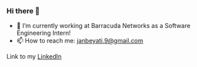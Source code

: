 ### Hi there 👋

- 🌱 I’m currently working at Barracuda Networks as a Software Engineering Intern!
- 📫 How to reach me: janbeyati.9@gmail.com

Link to my [LinkedIn](https://www.linkedin.com/in/jan-b-970775213/)

<!--
**janbeyatiGITHUB/janbeyatiGITHUB** is a ✨ _special_ ✨ repository because its `README.md` (this file) appears on your GitHub profile.

Here are some ideas to get you started:

- 🔭 I’m currently working on ...
- 🌱 I’m currently learning ...
- 👯 I’m looking to collaborate on ...
- 🤔 I’m looking for help with ...
- 💬 Ask me about ...
- 📫 How to reach me: ...
- 😄 Pronouns: ...
- ⚡ Fun fact: ...
-->
